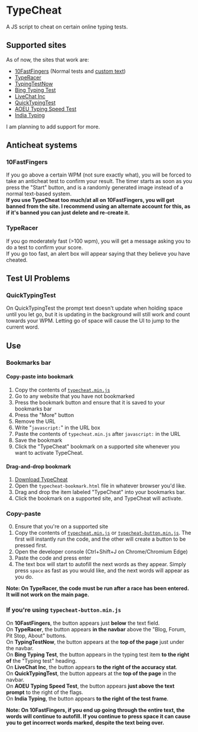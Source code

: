 # TypeCheat

A JS script to cheat on certain online typing tests.

## Supported sites

As of now, the sites that work are:

- [10FastFingers](https://10fastfingers.com/) (Normal tests and [custom text](https://10fastfingers.com/text-practice/new))
- [TypeRacer](https://play.typeracer.com/)
- [TypingTestNow](https://typingtestnow.com/)
- [Bing Typing Test](https://www.bing.com/search?q=typing+test)
- [LiveChat Inc](https://www.livechatinc.com/typing-speed-test/)
- [QuickTypingTest](https://www.quicktypingtest.com/)
- [AOEU Typing Speed Test](https://typing-speed-test.aoeu.eu/)
- [India Typing](http://indiatyping.com/index.php/typing-test/english-typing-test)

I am planning to add support for more.

## Anticheat systems

### 10FastFingers

If you go above a certain WPM (not sure exactly what), you will be forced to take an anticheat test to confirm your result. The timer starts as soon as you press the "Start" button, and is a randomly generated image instead of a normal text-based system.  
**If you use TypeCheat too much/at all on 10FastFingers, you will get banned from the site. I recommend using an alternate account for this, as if it's banned you can just delete and re-create it.**

### TypeRacer

If you go moderately fast (>100 wpm), you will get a message asking you to do a test to confirm your score.  
If you go too fast, an alert box will appear saying that they believe you have cheated.

## Test UI Problems

### QuickTypingTest

On QuickTypingTest the prompt text doesn't update when holding space until you let go, but it is updating in the background will still work and count towards your WPM. Letting go of space will cause the UI to jump to the current word.

## Use

### Bookmarks bar

#### Copy-paste into bookmark

1. Copy the contents of [`typecheat.min.js`](https://raw.githubusercontent.com/hackermancool/TypeCheat/master/typecheat.min.js)
2. Go to any website that you have not bookmarked
3. Press the bookmark button and ensure that it is saved to your bookmarks bar
4. Press the "More" button
5. Remove the URL
6. Write "`javascript:`" in the URL box
7. Paste the contents of `typecheat.min.js` after `javascript:` in the URL
8. Save the bookmark
9. Click the "TypeCheat" bookmark on a supported site whenever you want to activate TypeCheat.

#### Drag-and-drop bookmark

1. [Download TypeCheat](https://github.com/hackermancool/TypeCheat/archive/master.zip)
2. Open the `typecheat-bookmark.html` file in whatever browser you'd like.
3. Drag and drop the item labeled "TypeCheat" into your bookmarks bar.
4. Click the bookmark on a supported site, and TypeCheat will activate.

### Copy-paste

0. Ensure that you're on a supported site
1. Copy the contents of [`typecheat.min.js`](https://raw.githubusercontent.com/hackermancool/TypeCheat/master/typecheat.min.js) or [`typecheat-button.min.js`](https://raw.githubusercontent.com/hackermancool/TypeCheat/master/typecheat-button.min.js). The first will instantly run the code, and the other will create a button to be pressed first.
2. Open the developer console (Ctrl+Shift+J on Chrome/Chromium Edge)
3. Paste the code and press enter
4. The text box will start to autofill the next words as they appear. Simply press `space` as fast as you would like, and the next words will appear as you do.

**Note: On TypeRacer, the code must be run after a race has been entered. It will not work on the main page.**

### If you're using `typecheat-button.min.js`

On **10FastFingers**, the button appears just **below** the text field.  
On **TypeRacer**, the button appears **in the navbar** above the "Blog, Forum, Pit Stop, About" buttons.  
On **TypingTestNow**, the button appears at the **top of the page** just under the navbar.  
On **Bing Typing Test**, the button appears in the typing test item **to the right of** the "Typing test" heading.  
On **LiveChat Inc**, the button appears **to the right of the accuracy stat**.  
On **QuickTypingTest**, the button appears at the **top of the page** in the navbar.  
On **AOEU Typing Speed Test**, the button appears **just above the text prompt** to the right of the flags.  
On **India Typing**, the button appears **to the right of the test frame**.

**Note: On 10FastFingers, if you end up going through the entire text, the words will continue to autofill. If you continue to press space it can cause you to get incorrect words marked, despite the text being over.**
